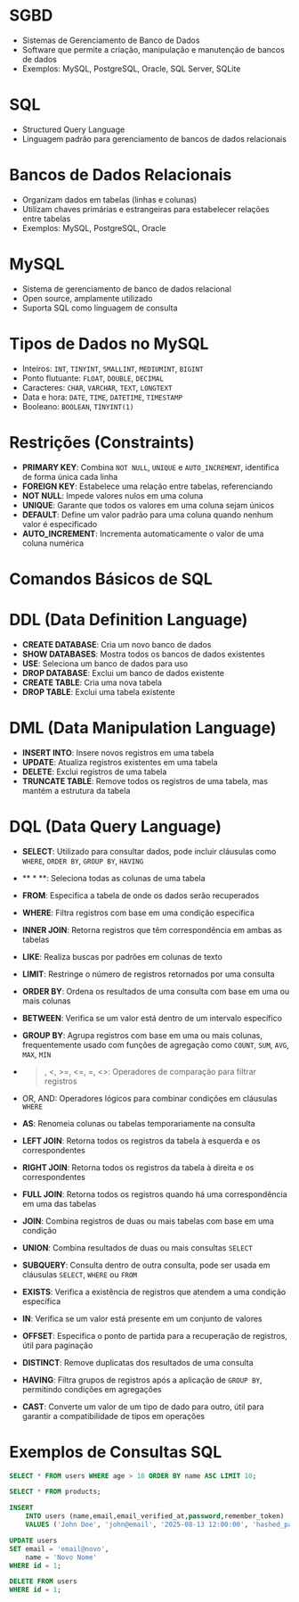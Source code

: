 # SGBD

- Sistemas de Gerenciamento de Banco de Dados
- Software que permite a criação, manipulação e manutenção de bancos de dados
- Exemplos: MySQL, PostgreSQL, Oracle, SQL Server, SQLite

# SQL

- Structured Query Language
- Linguagem padrão para gerenciamento de bancos de dados relacionais

# Bancos de Dados Relacionais

- Organizam dados em tabelas (linhas e colunas)
- Utilizam chaves primárias e estrangeiras para estabelecer relações entre tabelas
- Exemplos: MySQL, PostgreSQL, Oracle

# MySQL

- Sistema de gerenciamento de banco de dados relacional
- Open source, amplamente utilizado
- Suporta SQL como linguagem de consulta

# Tipos de Dados no MySQL

- Inteiros: `INT`, `TINYINT`, `SMALLINT`, `MEDIUMINT`, `BIGINT`
- Ponto flutuante: `FLOAT`, `DOUBLE`, `DECIMAL`
- Caracteres: `CHAR`, `VARCHAR`, `TEXT`, `LONGTEXT`
- Data e hora: `DATE`, `TIME`, `DATETIME`, `TIMESTAMP`
- Booleano: `BOOLEAN`, `TINYINT(1)`

# Restrições (Constraints)

- **PRIMARY KEY**: Combina `NOT NULL`, `UNIQUE` e `AUTO_INCREMENT`, identifica de forma única cada linha
- **FOREIGN KEY**: Estabelece uma relação entre tabelas, referenciando
- **NOT NULL**: Impede valores nulos em uma coluna
- **UNIQUE**: Garante que todos os valores em uma coluna sejam únicos
- **DEFAULT**: Define um valor padrão para uma coluna quando nenhum valor é especificado
- **AUTO_INCREMENT**: Incrementa automaticamente o valor de uma coluna numérica

# Comandos Básicos de SQL

# DDL (Data Definition Language)

- **CREATE DATABASE**: Cria um novo banco de dados
- **SHOW DATABASES**: Mostra todos os bancos de dados existentes
- **USE**: Seleciona um banco de dados para uso
- **DROP DATABASE**: Exclui um banco de dados existente
- **CREATE TABLE**: Cria uma nova tabela
- **DROP TABLE**: Exclui uma tabela existente

# DML (Data Manipulation Language)

- **INSERT INTO**: Insere novos registros em uma tabela
- **UPDATE**: Atualiza registros existentes em uma tabela
- **DELETE**: Exclui registros de uma tabela
- **TRUNCATE TABLE**: Remove todos os registros de uma tabela, mas mantém a estrutura da tabela

# DQL (Data Query Language)

- **SELECT**: Utilizado para consultar dados, pode incluir cláusulas como `WHERE`, `ORDER BY`, `GROUP BY`, `HAVING`
- ** \* **: Seleciona todas as colunas de uma tabela
- **FROM**: Especifica a tabela de onde os dados serão recuperados
- **WHERE**: Filtra registros com base em uma condição específica
- **INNER JOIN**: Retorna registros que têm correspondência em ambas as tabelas
- **LIKE**: Realiza buscas por padrões em colunas de texto
- **LIMIT**: Restringe o número de registros retornados por uma consulta
- **ORDER BY**: Ordena os resultados de uma consulta com base em uma ou mais colunas
- **BETWEEN**: Verifica se um valor está dentro de um intervalo específico
- **GROUP BY**: Agrupa registros com base em uma ou mais colunas, frequentemente usado com funções de agregação como `COUNT`, `SUM`, `AVG`, `MAX`, `MIN`
- > , <, >=, <=, =, <>: Operadores de comparação para filtrar registros
- OR, AND: Operadores lógicos para combinar condições em cláusulas `WHERE`

- **AS**: Renomeia colunas ou tabelas temporariamente na consulta
- **LEFT JOIN**: Retorna todos os registros da tabela à esquerda e os correspondentes
- **RIGHT JOIN**: Retorna todos os registros da tabela à direita e os correspondentes
- **FULL JOIN**: Retorna todos os registros quando há uma correspondência em uma das tabelas
- **JOIN**: Combina registros de duas ou mais tabelas com base em uma condição
- **UNION**: Combina resultados de duas ou mais consultas `SELECT`
- **SUBQUERY**: Consulta dentro de outra consulta, pode ser usada em cláusulas `SELECT`, `WHERE` ou `FROM`
- **EXISTS**: Verifica a existência de registros que atendem a uma condição específica
- **IN**: Verifica se um valor está presente em um conjunto de valores
- **OFFSET**: Especifica o ponto de partida para a recuperação de registros, útil para paginação
- **DISTINCT**: Remove duplicatas dos resultados de uma consulta
- **HAVING**: Filtra grupos de registros após a aplicação de `GROUP BY`, permitindo condições em agregações
- **CAST**: Converte um valor de um tipo de dado para outro, útil para garantir a compatibilidade de tipos em operações

# Exemplos de Consultas SQL

```sql
SELECT * FROM users WHERE age > 18 ORDER BY name ASC LIMIT 10;
```

```sql
SELECT * FROM products;
```

```sql
INSERT
    INTO users (name,email,email_verified_at,password,remember_token)
    VALUES ('John Doe', 'john@email', '2025-08-13 12:00:00', 'hashed_password', 'token_value');
```

```sql
UPDATE users
SET email = 'email@novo',
    name = 'Novo Nome'
WHERE id = 1;
```

```sql
DELETE FROM users
WHERE id = 1;
```
